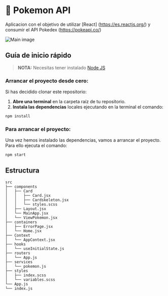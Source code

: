 # 🧮 Pokemon API

Aplicacion con el objetivo de utilizar [React] (https://es.reactjs.org/) y consumir el API Pokedex (https://pokeapi.co/)

![Main image](https://i.postimg.cc/vB1S8qp7/preview.png)


## Guía de inicio rápido

> **NOTA:** Necesitas tener instalado [Node JS](https://nodejs.org/)

### Arrancar el proyecto desde cero:

Si has decidido clonar este repositorio:
1. **Abre una terminal** en la carpeta raíz de tu repositorio.
1. **Instala las dependencias** locales ejecutando en la terminal el comando:

```bash
npm install
```

### Para arrancar el proyecto:

Una vez hemos instalado las dependencias, vamos a arrancar el proyecto. Para ello ejecuta el comando:

```bash
npm start
```

## Estructura

```
src
├── components
│   ├── Card 
│   │   ├── Card.jsx
│   │   ├── Cardskeleton.jsx
│   │   └── styles.scss
│   ├── Layout.jsx
│   └── MainApp.jsx
│   └── ViewPokemon.jsx
├── containers
│   ├── ErrorPage.jsx
│   └── Home.jsx
├── Context
│   └── AppContext.jsx
├── hooks
│   └── useInitialState.js
├── routers
│   └── App.js
├── services
│   └── pokemon.js
├── styles
│   ├── index.scss
│   └── variables.scss
└── App.js
└── index.js
 
```